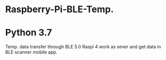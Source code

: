 # Raspberry-Pi-BLE-Temp.
# Python 3.7
Temp. data transfer through BLE 5.0
Raspi 4 work as sever and get data in BLE scanner mobile app.	
	
